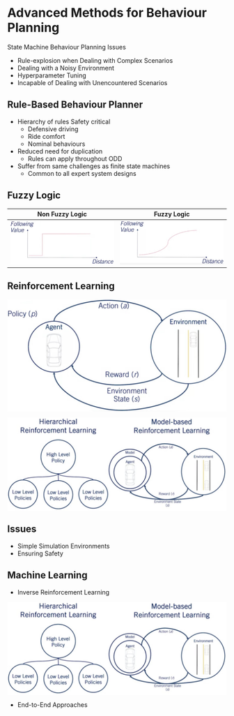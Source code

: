 # Advanced Methods for Behaviour Planning

State Machine Behaviour Planning Issues

* Rule-explosion when Dealing with Complex Scenarios
* Dealing with a Noisy Environment
* Hyperparameter Tuning
* Incapable of Dealing with Unencountered Scenarios

## Rule-Based Behaviour Planner

* Hierarchy of rules Safety critical
  * Defensive driving
  * Ride comfort
  * Nominal behaviours
* Reduced need for duplication
  * Rules can apply throughout ODD
* Suffer from same challenges as finite state machines
  * Common to all expert system designs

## Fuzzy Logic

|Non Fuzzy Logic|Fuzzy Logic|
|-|-|
|![Non Fuzzy Logic](./Non%20Fuzzy%20logic.jpg)|![Fuzzy Logic](./Fuzzy%20Logic.jpg)|

## Reinforcement Learning

<img alt="Reinforcement Learning" src="./Reinforcement Learning.jpg" style="max-height:30vh;width:auto;margin: 1em auto; display:block;"/>
<img alt="Hierarchichal vs Model Based" src="./Hierarchichal vs Model Based.jpg" style="max-height:30vh;width:auto;margin: 1em auto; display:block;"/>

## Issues

* Simple Simulation Environments
* Ensuring Safety

## Machine Learning

* Inverse Reinforcement Learning
<img alt="Hierarchichal vs Model Based" src="./Hierarchichal vs Model Based.jpg" style="max-height:30vh;width:auto;margin: 1em auto; display:block;"/>

* End-to-End Approaches
